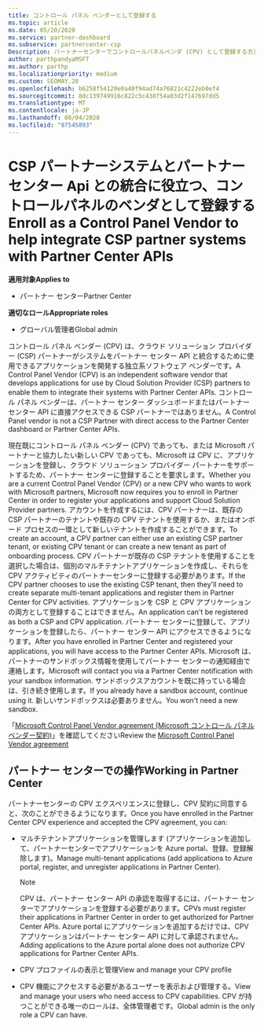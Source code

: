 ```yaml
---
title: コントロール パネル ベンダーとして登録する
ms.topic: article
ms.date: 05/20/2020
ms.service: partner-dashboard
ms.subservice: partnercenter-csp
Description: パートナーセンターでコントロールパネルベンダ (CPV) として登録する方法について説明します。
author: parthpandyaMSFT
ms.author: parthp
ms.localizationpriority: medium
ms.custom: SEOMAY.20
ms.openlocfilehash: b6258f54120e0a40f94ad74a76821c4222eb0ef4
ms.sourcegitcommit: 8dc139749916c822c5c438f54a03d2f147697dd5
ms.translationtype: MT
ms.contentlocale: ja-JP
ms.lasthandoff: 08/04/2020
ms.locfileid: "87545893"
---
```

# <a name="enroll-as-a-control-panel-vendor-to-help-integrate-csp-partner-systems-with-partner-center-apis"></a><span data-ttu-id="9bda6-103">CSP パートナーシステムとパートナーセンター Api との統合に役立つ、コントロールパネルのベンダとして登録する</span><span class="sxs-lookup"><span data-stu-id="9bda6-103">Enroll as a Control Panel Vendor to help integrate CSP partner systems with Partner Center APIs</span></span>

<span data-ttu-id="9bda6-104">**適用対象**</span><span class="sxs-lookup"><span data-stu-id="9bda6-104">**Applies to**</span></span>

- <span data-ttu-id="9bda6-105">パートナー センター</span><span class="sxs-lookup"><span data-stu-id="9bda6-105">Partner Center</span></span>

<span data-ttu-id="9bda6-106">**適切なロール**</span><span class="sxs-lookup"><span data-stu-id="9bda6-106">**Appropriate roles**</span></span>

- <span data-ttu-id="9bda6-107">グローバル管理者</span><span class="sxs-lookup"><span data-stu-id="9bda6-107">Global admin</span></span>

<span data-ttu-id="9bda6-108">コントロール パネル ベンダー (CPV) は、クラウド ソリューション プロバイダー (CSP) パートナーがシステムをパートナー センター API と統合するために使用できるアプリケーションを開発する独立系ソフトウェア ベンダーです。</span><span class="sxs-lookup"><span data-stu-id="9bda6-108">A Control Panel Vendor (CPV) is an independent software vendor that develops applications for use by Cloud Solution Provider (CSP) partners to enable them to integrate their systems with Partner Center APIs.</span></span> <span data-ttu-id="9bda6-109">コントロール パネル ベンダーは、パートナー センター ダッシュボードまたはパートナー センター API に直接アクセスできる CSP パートナーではありません。</span><span class="sxs-lookup"><span data-stu-id="9bda6-109">A Control Panel vendor is not a CSP Partner with direct access to the Partner Center dashboard or Partner Center APIs.</span></span>

<span data-ttu-id="9bda6-110">現在既にコントロール パネル ベンダー (CPV) であっても、または Microsoft パートナーと協力したい新しい CPV であっても、Microsoft は CPV に、アプリケーションを登録し、クラウド ソリューション プロバイダー パートナーをサポートするため、パートナー センターに登録することを要求します。</span><span class="sxs-lookup"><span data-stu-id="9bda6-110">Whether you are a current Control Panel Vendor (CPV) or a new CPV who wants to work with Microsoft partners, Microsoft now requires you to enroll in Partner Center in order to register your applications and support Cloud Solution Provider partners.</span></span> <span data-ttu-id="9bda6-111">アカウントを作成するには、CPV パートナーは、既存の CSP パートナーのテナントや既存の CPV テナントを使用するか、またはオンボード プロセスの一環として新しいテナントを作成することができます。</span><span class="sxs-lookup"><span data-stu-id="9bda6-111">To create an account, a CPV partner can either use an existing CSP partner tenant, or existing CPV tenant or can create a new tenant as part of onboarding process.</span></span> <span data-ttu-id="9bda6-112">CPV パートナーが既存の CSP テナントを使用することを選択した場合は、個別のマルチテナントアプリケーションを作成し、それらを CPV アクティビティのパートナーセンターに登録する必要があります。</span><span class="sxs-lookup"><span data-stu-id="9bda6-112">If the CPV partner chooses to use the existing CSP tenant, then they'll need to create separate multi-tenant applications and register them in Partner Center for CPV activities.</span></span> <span data-ttu-id="9bda6-113">アプリケーションを CSP と CPV アプリケーションの両方として登録することはできません。</span><span class="sxs-lookup"><span data-stu-id="9bda6-113">An application can't be registered as both a CSP and CPV application.</span></span> <span data-ttu-id="9bda6-114">パートナー センターに登録して、アプリケーションを登録したら、パートナー センター API にアクセスできるようになります。</span><span class="sxs-lookup"><span data-stu-id="9bda6-114">After you have enrolled in Partner Center and registered your applications, you will have access to the Partner Center APIs.</span></span>  <span data-ttu-id="9bda6-115">Microsoft は、パートナーのサンドボックス情報を使用してパートナー センターの通知経由で連絡します。</span><span class="sxs-lookup"><span data-stu-id="9bda6-115">Microsoft will contact you via a Partner Center notification with your sandbox information.</span></span> <span data-ttu-id="9bda6-116">サンドボックスアカウントを既に持っている場合は、引き続き使用します。</span><span class="sxs-lookup"><span data-stu-id="9bda6-116">If you already have a sandbox account, continue using it.</span></span> <span data-ttu-id="9bda6-117">新しいサンドボックスは必要ありません。</span><span class="sxs-lookup"><span data-stu-id="9bda6-117">You won't need a new sandbox.</span></span>

<span data-ttu-id="9bda6-118">「[Microsoft Control Panel Vendor agreement (Microsoft コントロール パネル ベンダー契約)](https://go.microsoft.com/fwlink/?linkid=2055198)」を確認してください</span><span class="sxs-lookup"><span data-stu-id="9bda6-118">Review the [Microsoft Control Panel Vendor agreement](https://go.microsoft.com/fwlink/?linkid=2055198)</span></span>


## <a name="working-in-partner-center"></a><span data-ttu-id="9bda6-119">パートナー センターでの操作</span><span class="sxs-lookup"><span data-stu-id="9bda6-119">Working in Partner Center</span></span>
<span data-ttu-id="9bda6-120">パートナーセンターの CPV エクスペリエンスに登録し、CPV 契約に同意すると、次のことができるようになります。</span><span class="sxs-lookup"><span data-stu-id="9bda6-120">Once you have enrolled in the Partner Center CPV experience and accepted the CPV agreement, you can:</span></span>

- <span data-ttu-id="9bda6-121">マルチテナントアプリケーションを管理します (アプリケーションを追加して、パートナーセンターでアプリケーションを Azure portal、登録、登録解除します)。</span><span class="sxs-lookup"><span data-stu-id="9bda6-121">Manage multi-tenant applications (add applications to Azure portal, register, and unregister applications in Partner Center).</span></span>

    >[!Note] 
    ><span data-ttu-id="9bda6-122">CPV は、パートナー センター API の承認を取得するには、パートナー センターでアプリケーションを登録する必要があります。</span><span class="sxs-lookup"><span data-stu-id="9bda6-122">CPVs must register their applications in Partner Center in order to get authorized for Partner Center APIs.</span></span> <span data-ttu-id="9bda6-123">Azure portal にアプリケーションを追加するだけでは、CPV アプリケーションはパートナー センター API に対して承認されません。</span><span class="sxs-lookup"><span data-stu-id="9bda6-123">Adding applications to the Azure portal alone does not authorize CPV applications for Partner Center APIs.</span></span> 

- <span data-ttu-id="9bda6-124">CPV プロファイルの表示と管理</span><span class="sxs-lookup"><span data-stu-id="9bda6-124">View and manage your CPV profile</span></span> 

- <span data-ttu-id="9bda6-125">CPV 機能にアクセスする必要があるユーザーを表示および管理する。</span><span class="sxs-lookup"><span data-stu-id="9bda6-125">View and manage your users who need access to CPV capabilities.</span></span> <span data-ttu-id="9bda6-126">CPV が持つことができる唯一のロールは、全体管理者です。</span><span class="sxs-lookup"><span data-stu-id="9bda6-126">Global admin is the only role a CPV can have.</span></span>


